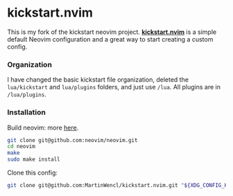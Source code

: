 # kickstart.nvim

This is my fork of the kickstart neovim project. **[kickstart.nvim](https://github.com/nvim-lua/kickstart.nvim
)** is a simple default Neovim configuration and a great way to start creating a custom config.


### Organization

I have changed the basic kickstart file organization, deleted the `lua/kickstart` and `lua/plugins` folders, and just use `/lua`. All plugins are in `/lua/plugins`. 

### Installation

Build neovim:
more [here](https://github.com/neovim/neovim#install-from-source).
```sh
git clone git@github.com:neovim/neovim.git
cd neovim
make
sudo make install
```
Clone this config:
```bash
git clone git@github.com:MartinWencl/kickstart.nvim.git "${XDG_CONFIG_HOME:-$HOME/.config}"/nvim
```
